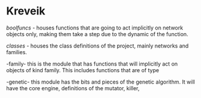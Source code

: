 Kreveik 
=======

_boolfuncs_ - houses functions that are going to act implicitly on network objects only, 
making them take a step due to the dynamic of the function. 

_classes_ - houses the class definitions of the project, mainly networks and families.

-family- this is the module that has functions that will implicitly act on objects of 
kind family. This includes functions that are of type 

-genetic- this module has the bits and pieces of the genetic algorithm. 
It will have the core engine, definitions of the mutator, killer, 

